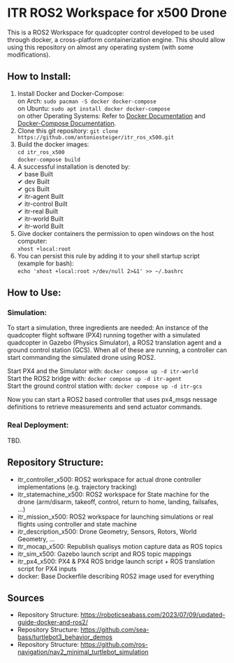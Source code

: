 # ITR ROS2 Workspace for x500 Drone

This is a ROS2 Workspace for quadcopter control developed to be used through docker, a cross-platform containerization engine. This should allow using this repository on almost any operating system (with some modifications). 

## How to Install:
1. Install Docker and Docker-Compose: \
on Arch: `sudo pacman -S docker docker-compose` \
on Ubuntu: `sudo apt install docker docker-compose` \
on other Operating Systems: Refer to [Docker Documentation](https://docs.docker.com/engine/install/) and [Docker-Compose Documentation](https://docs.docker.com/compose/install/). 
2. Clone this git repository: `git clone https://github.com/antoniosteiger/itr_ros_x500.git`
3. Build the docker images:\
`cd itr_ros_x500` \
`docker-compose build`
4. A successful installation is denoted by:\
✔ base         Built        
✔ dev          Built\
✔ gcs          Built\
✔ itr-agent    Built\
✔ itr-control  Built\
✔ itr-real     Built\
✔ itr-world    Built\
✔ itr-world    Built
5. Give docker containers the permission to open windows on the host computer:\
`xhost +local:root`
6. You can persist this rule by adding it to your shell startup script (example for bash):\
`echo 'xhost +local:root >/dev/null 2>&1' >> ~/.bashrc`

## How to Use:
### Simulation:
To start a simulation, three ingredients are needed: An instance of the quadcopter flight software (PX4) running together with a simulated quadcopter in Gazebo (Physics Simulator), a ROS2 translation agent and a ground control station (GCS). When all of these are running, a controller can start commanding the simulated drone using ROS2.

Start PX4 and the Simulator with: `docker compose up -d itr-world`\
Start the ROS2 bridge with: `docker compose up -d itr-agent`\
Start the ground control station with: `docker compose up -d itr-gcs`

Now you can start a ROS2 based controller that uses px4_msgs nessage definitions to retrieve measurements and send actuator commands.

### Real Deployment:
TBD.

## Repository Structure:
- itr_controller_x500: ROS2 workspace for actual drone controller implementations (e.g. trajectory tracking)
- itr_statemachine_x500: ROS2 workspace for State machine for the drone (arm/disarm, takeoff, control, return to home, landing, failsafes, ...)
- itr_mission_x500: ROS2 workspace for launching simulations or real flights using controller and state machine
- itr_description_x500: Drone Geometry, Sensors, Rotors, World Geometry, ...
- itr_mocap_x500: Republish qualisys motion capture data as ROS topics
- itr_sim_x500: Gazebo launch script and ROS topic mappings
- itr_px4_x500: PX4 & PX4 ROS bridge launch script + ROS translation script for PX4 inputs
- docker: Base Dockerfile describing ROS2 image used for everything

## Sources

- Repository Structure: https://roboticseabass.com/2023/07/09/updated-guide-docker-and-ros2/
- Repository Structure: https://github.com/sea-bass/turtlebot3_behavior_demos
- Repository Structure: https://github.com/ros-navigation/nav2_minimal_turtlebot_simulation
